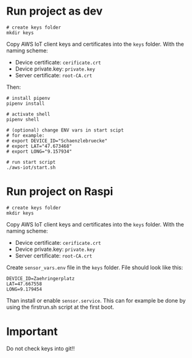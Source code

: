 # Run project as dev
    # create keys folder
    mkdir keys

Copy AWS IoT client keys and certificates into the `keys` folder. With the naming scheme: 

- Device certificate: `cerificate.crt`
- Device private.key: `private.key`
- Server certificate: `root-CA.crt`


Then:
    
    # install pipenv
    pipenv install

    # activate shell
    pipenv shell

    # (optional) change ENV vars in start scipt
    # for example:
    # export DEVICE_ID="Schaenzlebruecke"
    # export LAT="47.673468"
    # export LONG="9.157934"

    # run start script
    ./aws-iot/start.sh


# Run project on Raspi
    # create keys folder
    mkdir keys

Copy AWS IoT client keys and certificates into the `keys` folder. With the naming scheme: 

- Device certificate: `cerificate.crt`
- Device private.key: `private.key`
- Server certificate: `root-CA.crt`


Create `sensor_vars.env` file in the `keys` folder.
File should look like this:

    DEVICE_ID=Zaehringerplatz
    LAT=47.667558
    LONG=9.179454

Than install or enable `sensor.service`. This can for example be done by using the firstrun.sh script at the first boot.

# Important

Do not check keys into git!!

  
